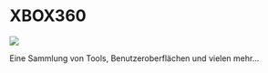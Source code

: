 # XBOX360

<img src="https://raw.githubusercontent.com/RAConquista/XBOX360/master/DOCS/Images/Splash.jpg"/></img>

Eine Sammlung von Tools, Benutzeroberflächen und vielen mehr... 

